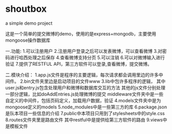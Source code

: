 shoutbox
========

a simple demo project

这是一个简单的提交微博的demo，使用的是express+mongodb，主要使用mongoose操作数据库

一.功能:
1.可以注册用户
2.注册用户登录之后可以发表微博，可以查看微博
3.对密码进行哈西处理之后保存
4.查看微博支持分页
5.可以注销
6.可以对微博输入进行验证
7.提供了RESTFUL API，第三方软件可以登录,查看微博，提交微博。

二.模块介绍：
1.app.js文件是程序的主要逻辑，每次请求都会调用里边的许多中间件。
2.bin文件夹里边是启动项目的文件www
3.lib中包许多程序的逻辑，
  其中user.js和entry.js包含处理用户和微博和数据库交互的方法
  其他的js文件分别处理一部分逻辑，比如doAddEntries.js处理微博的提交
  middleware文件夹中是一些自定义的中间件，包括页码定义，加载用户数据，验证
4.models文件夹中是为mongoose定义的models
5.node_modules中是一些第三方的库
6.package.json是队本项目一些信息的介绍
7.public中本项目只用到了stylesheets中的style.css
8.routes文件夹里是路由文件
  其中restful中是提供给第三方软件的路由
9.views中是模板文件
